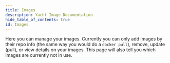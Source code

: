 ```yaml
---
title: Images
description: Yacht Image Documentation
hide_table_of_contents: true
id: Images
---
```


Here you can manage your images. Currently you can only add images by their repo info (the same way you would do a `docker pull`), remove, update (pull), or view details on your images. This page will also tell you which images are currently not in use.